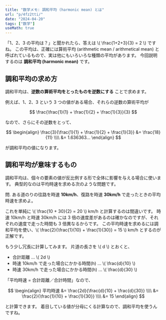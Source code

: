 ```yaml
---
title: "数学メモ: 調和平均 (harmonic mean) とは"
url: "p/4fz2tti/"
date: "2024-04-20"
tags: ["数学"]
useMath: true
---
```


「1、2、3 の平均は？」と聞かれたら、答えは \\( \frac{1+2+3}{3} = 2 \\) ですね。
この平均は、正確には算術平均 (arithmetic mean / arithmetical mean) と呼ばれているもので、実は他にもいろいろな種類の平均があります。
今回説明するのは __調和平均 (harmonic mean)__ です。


調和平均の求め方
----

調和平均は、__逆数の算術平均をとったものを逆数にする__ ことで求めます。

例えば、1、2、3 という 3 つの値がある場合、それらの逆数の算術平均が

$$
\frac{\frac{1}{1} + \frac{1}{2} + \frac{1}{3}}{3}
$$

なので、さらにその逆数をとって、

$$
\begin{align}
\frac{3}{\frac{1}{1} + \frac{1}{2} + \frac{1}{3}}
  &= \frac{18}{11} \\\\
  &= 1.636363...
\end{align}
$$

が調和平均の値になります。


調和平均が意味するもの
----

調和平均は、個々の要素の値が反比例する形で全体に影響を与える場合に使います。
典型的なのは平均時速を求める次のような問題です。

問. ある道のりの往路を時速 __10km/h__、復路を時速 __30km/h__ で走ったときの平均時速を求めよ。

これを単純に \\( \frac{10 + 30}{2} = 20 \\) km/h と計算するのは間違いです。
時速 10km/h と時速 30km/h には 3 倍の速度差があるのは確かなのですが、それぞれの速度で走った時間も 3 倍異なるからです。
この平均時速を求めるには調和平均を使い、\\( \frac{2}{\frac{1}{10} + \frac{1}{30}} = 15 \\) km/h とするのが正解です。

もう少し冗長に計算してみます。
片道の長さを \\( d \\) とおくと、

- 合計距離 ... \\( 2d \\)
- 時速 10km/h で走った場合にかかる時間(h) ... \\( \frac{d}{10} \\)
- 時速 30km/h で走った場合にかかる時間(h) ... \\( \frac{d}{30} \\)

「平均時速 = 合計距離／合計時間」なので、

$$
\begin{align}
平均時速
  &= \frac{2d}{\frac{d}{10} + \frac{d}{30}} \\\\
  &= \frac{2}{\frac{1}{10} + \frac{1}{30}} \\\\
  &= 15
\end{align}
$$

と計算できます。
着目している値が分母にくる計算なので、調和平均を使うんですね。


